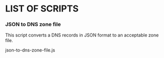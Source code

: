 # LIST OF SCRIPTS
### JSON to DNS zone file
This script converts a DNS records in JSON format to an acceptable zone file.

json-to-dns-zone-file.js